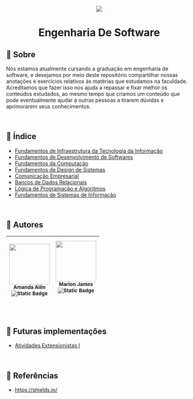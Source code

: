 <p align="center"><img src="https://img.shields.io/badge/status-em%20desenvolvimento-brightgreen"/></p>

<h1 align="center"> Engenharia De Software </h1>

## :pushpin: Sobre
Nós estamos atualmente cursando a graduação em engenharia de software, e desejamos por meio deste repositório compartilhar nossas anotações e exercícios relativos às matérias que estudamos na faculdade.<br>
Acreditamos que fazer isso nos ajuda a repassar e fixar melhor os conteúdos estudados, ao mesmo tempo que criamos um conteúdo que pode eventualmente ajudar à outras pessoas a tirarem dúvidas e aprimorarem seus conhecimentos.

<br>

## :pushpin: Índice
 - [Fundamentos de Infraestrutura da Tecnologia da Informação]()
 - [Fundamentos de Desenvolvimento de Softwares]()
 - [Fundamentos da Computação]()
 - [Fundamentos de Design de Sistemas]()
 - [Comunicação Empresarial]()
 - [Bancos de Dados Relacionais]()
 - [Lógica de Programação e Algoritmos]()
 - [Fundamentos de Sistemas de Informação]()

<br>

## :pushpin: Autores
| <p align="center"> [<img src="https://avatars.githubusercontent.com/u/100203503?v=4" width=110><br><sub>Amanda Ailin</sub>](https://github.com/AmandaAilin)<br><sub>![Static Badge](https://img.shields.io/badge/-Linkedin-blue)</sub> | [<img src="https://avatars.githubusercontent.com/u/97669160?v=4" width=110><br><sub>Marlon James</sub>](https://github.com/MarlonJames99)<br><sub>![Static Badge](https://img.shields.io/badge/-Linkedin-blue)</sub> </p>| 
| :---: | :---: |

<br>

## :pushpin: Futuras implementações
- [Atividades Extensionistas I]()

<br>

## :pushpin: Referências

 - https://shields.io/

